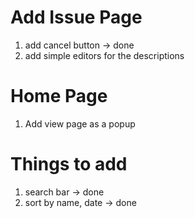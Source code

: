 # Add Issue Page

1. add cancel button -> done
2. add simple editors for the descriptions

# Home Page

1. Add view page as a popup

# Things to add
1. search bar -> done
2. sort by name, date -> done

